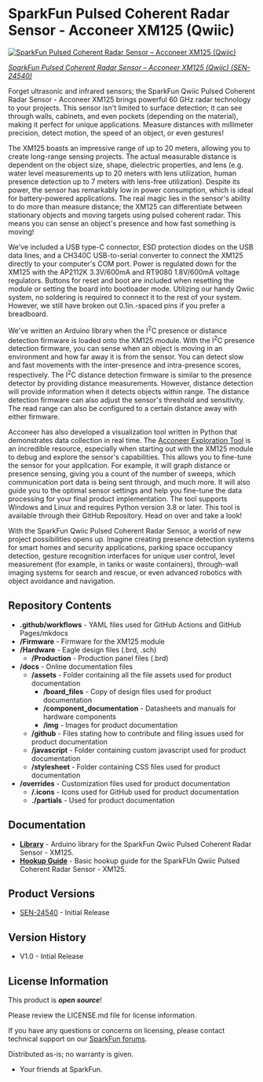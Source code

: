 SparkFun Pulsed Coherent Radar Sensor - Acconeer XM125 (Qwiic)
========================================

[![SparkFun Pulsed Coherent Radar Sensor – Acconeer XM125 (Qwiic)](https://cdn.sparkfun.com/r/600-600/assets/parts/2/4/8/6/5/SEN-24540-Pulsed-Coherent-Radar-Sensor-Feature.jpg)](https://www.sparkfun.com/products/24540)

[*SparkFun Pulsed Coherent Radar Sensor – Acconeer XM125 (Qwiic) (SEN-24540)*](https://www.sparkfun.com/products/24540)

Forget ultrasonic and infrared sensors; the SparkFun Qwiic Pulsed Coherent Radar Sensor - Acconeer XM125 brings powerful 60 GHz radar technology to your projects. This sensor isn't limited to surface detection; it can see through walls, cabinets, and even pockets (depending on the material), making it perfect for unique applications. Measure distances with millimeter precision, detect motion, the speed of an object, or even gestures!

The XM125 boasts an impressive range of up to 20 meters, allowing you to create long-range sensing projects. The actual measurable distance is dependent on the object size, shape, dielectric properties, and lens (e.g. water level measurements up to 20 meters with lens utilization, human presence detection up to 7 meters with lens-free utilization). Despite its power, the sensor has remarkably low in power consumption, which is ideal for battery-powered applications. The real magic lies in the sensor's ability to do more than measure distance; the XM125 can differentiate between stationary objects and moving targets using pulsed coherent radar. This means you can sense an object's presence and how fast something is moving!

We've included a USB type-C connector, ESD protection diodes on the USB data lines, and a CH340C USB-to-serial converter to connect the XM125 directly to your computer's COM port. Power is regulated down for the XM125 with the AP2112K 3.3V/600mA and RT9080 1.8V/600mA voltage regulators. Buttons for reset and boot are included when resetting the module or setting the board into bootloader mode. Utilizing our handy Qwiic system, no soldering is required to connect it to the rest of your system. However, we still have broken out 0.1in.-spaced pins if you prefer a breadboard.

We've written an Arduino library when the I<sup>2</sup>C presence or distance detection firmware is loaded onto the XM125 module. With the I<sup>2</sup>C presence detection firmware, you can sense when an object is moving in an environment and how far away it is from the sensor. You can detect slow and fast movements with the inter-presence and intra-presence scores, respectively. The I<sup>2</sup>C distance detection firmware is similar to the presence detector by providing distance measurements. However, distance detection will provide information when it detects objects within range. The distance detection firmware can also adjust the sensor's threshold and sensitivity. The read range can also be configured to a certain distance away with either firmware.

Acconeer has also developed a visualization tool written in Python that demonstrates data collection in real time. The [Acconeer Exploration Tool](https://github.com/acconeer/acconeer-python-exploration) is an incredible resource, especially when starting out with the XM125 module to debug and explore the sensor's capabilities. This allows you to fine-tune the sensor for your application. For example, it will graph distance or presence sensing, giving you a count of the number of sweeps, which communication port data is being sent through, and much more. It will also guide you to the optimal sensor settings and help you fine-tune the data processing for your final product implementation. The tool supports Windows and Linux and requires Python version 3.8 or later. This tool is available through their GitHub Repository. Head on over and take a look!

With the SparkFun Qwiic Pulsed Coherent Radar Sensor, a world of new project possibilities opens up. Imagine creating presence detection systems for smart homes and security applications, parking space occupancy detection, gesture recognition interfaces for unique user control, level measurement (for example, in tanks or waste containers), through-wall imaging systems for search and rescue, or even advanced robotics with object avoidance and navigation.

Repository Contents
-------------------

* **.github/workflows** - YAML files used for GitHub Actions and GitHub Pages/mkdocs
* **/Firmware** - Firmware for the XM125 module
* **/Hardware** - Eagle design files (.brd, .sch)
  * **/Production** - Production panel files (.brd)
* **/docs** - Online documentation files
  * **/assets** - Folder containing all the file assets used for product documentation
    * **/board_files** - Copy of design files used for product documentation
    * **/component_documentation** - Datasheets and manuals for hardware components
    * **/img** - Images for product documentation
  * **/github** - Files stating how to contribute and filing issues used for product documentation
  * **/javascript** - Folder containing custom javascript used for product documentation
  * **/stylesheet** - Folder containing CSS files used for product documentation
* **/overrides** - Customization files used for product documentation
  * **/.icons** - Icons used for GitHub used for product documentation
  * **./partials** - Used for product documentation

Documentation
--------------
* **[Library](https://github.com/sparkfun/SparkFun_Qwiic_XM125_Arduino_Library)** - Arduino library for the SparkFun Qwiic Pulsed Coherent Radar Sensor - XM125.
* **[Hookup Guide](https://docs.sparkfun.com/SparkFun_Qwiic_Pulsed_Radar_Sensor_XM125)** - Basic hookup guide for the SparkFUn Qwiic Pulsed Coherent Radar Sensor - XM125.

Product Versions
----------------
* [SEN-24540](https://www.sparkfun.com/products/24540) - Initial Release

Version History
---------------
* V1.0 - Intial Release

License Information
-------------------

This product is _**open source**_! 

Please review the LICENSE.md file for license information. 

If you have any questions or concerns on licensing, please contact technical support on our [SparkFun forums](https://forum.sparkfun.com/viewforum.php?f=152).

Distributed as-is; no warranty is given.

- Your friends at SparkFun.

_<COLLABORATION CREDIT>_

